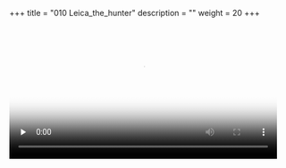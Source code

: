 +++
title = "010 Leica_the_hunter"
description = ""
weight = 20
+++

<video width="95%" preload="none" 
poster="leica_the_hunter_disrgibw3bg.mp4.jpg"
controls>
<source src="leica_the_hunter_disrgibw3bg.mp4"
type="video/mp4">
Your browser does not support the video tag.  Leica_the_hunter
</video> 
